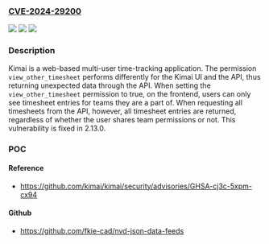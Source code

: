### [CVE-2024-29200](https://cve.mitre.org/cgi-bin/cvename.cgi?name=CVE-2024-29200)
![](https://img.shields.io/static/v1?label=Product&message=kimai&color=blue)
![](https://img.shields.io/static/v1?label=Version&message=%3C%202.13.0%20&color=brightgreen)
![](https://img.shields.io/static/v1?label=Vulnerability&message=CWE-1220%3A%20Insufficient%20Granularity%20of%20Access%20Control&color=brightgreen)

### Description

Kimai is a web-based multi-user time-tracking application. The permission `view_other_timesheet` performs differently for the Kimai UI and the API, thus returning unexpected data through the API. When setting the `view_other_timesheet` permission to true, on the frontend, users can only see timesheet entries for teams they are a part of. When requesting all timesheets from the API, however, all timesheet entries are returned, regardless of whether the user shares team permissions or not. This vulnerability is fixed in 2.13.0.

### POC

#### Reference
- https://github.com/kimai/kimai/security/advisories/GHSA-cj3c-5xpm-cx94

#### Github
- https://github.com/fkie-cad/nvd-json-data-feeds

